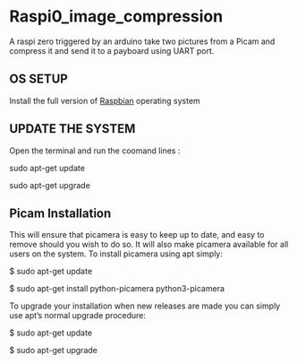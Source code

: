 # Raspi0_image_compression
A raspi zero triggered by an arduino take two pictures from a Picam and compress it and send it to a payboard using UART port.

##  OS SETUP 
Install the full version of [Raspbian](https://www.raspberrypi.org/software/operating-systems/#raspberry-pi-os-32-bit) operating system 

##  UPDATE THE SYSTEM
Open the terminal and run the coomand lines : 

 sudo apt-get update
 
 sudo apt-get upgrade
 
 
 
 
 ##  Picam Installation 

This will ensure that picamera is easy to keep up to date, and easy to remove should you wish to do so. It will also make picamera available for all users on the system. To install picamera using apt simply:

 $ sudo apt-get update

$ sudo apt-get install python-picamera python3-picamera

To upgrade your installation when new releases are made you can simply use apt’s normal upgrade procedure:

$ sudo apt-get update

$ sudo apt-get upgrade
